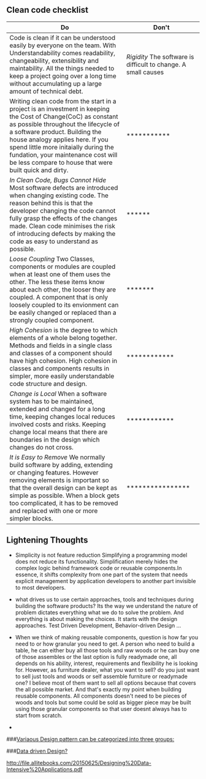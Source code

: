 Clean code checklist
---

|Do|Don't|
|---|---|
|Code is clean if it can be understood easily by everyone on the team. With Understandability comes readability, changeability, extensibility and maintability. All the things needed to keep a project going over a long time without accumulating up a large amount of technical debt.|_Rigidity_ The software is difficult to change. A small causes |
|Writing clean code from the start in a project is an investment in keeping the Cost of Change(CoC) as constant as possible throughout the lifecycle of a software product. Building the house analogy applies here. If you spend little more initaially during the fundation, your maintenance cost will be less compare to house that were built quick and dirty.|***********|
| _In Clean Code, Bugs Cannot Hide_ Most software defects are introduced when changing existing code. The reason behind this is that the developer changing the code cannot fully grasp the effects of the changes made. Clean code minimises the risk of introducing defects by making the code as easy to understand as possible.|******|
| _Loose Coupling_ Two Classes, components or modules are coupled when at least one of them uses the other. The less these items know about each other, the looser they are coupled. A component that is only loosely coupled to its envionment can be easily changed or replaced than a strongly coupled component.|*******|
| _High Cohesion_ is the degree to which elements of a whole belong together. Methods and fields in a single class and classes of a component should have high cohesion. High cohesion in classes and components results in simpler, more easily understandable code structure and design.|************|
|_Change is Local_ When a software system has to be maintained, extended and changed for a long time, keeping changes local reduces involved costs and risks. Keeping change local means that there are boundaries in the design which changes do not cross.|************|
| _It is Easy to Remove_ We normally build software by adding, extending or changing features. However removing elements is important so that the overall design can be kept as simple as possible. When a block gets too complicated, it has to be removed and replaced with one or more simpler blocks. |****************|


Lightening Thoughts
---
* Simplicity is not feature reduction
 Simplifying a programming model does not reduce its functionality. Simplification merely hides the complex logic behind framework code or reusable components.In essence, it shifts complexity from one part of the system that needs explicit management by application developers to another part invisible to most developers. 

*  what drives us to use certain approaches, tools and techniques during building the software products? Its the way we understand the nature of problem dictates everything what we do to solve the problem. And everything is about making the choices. It starts with the design approaches. Test Driven Development, Behavior-driven Design ...
*  When we think of making reusable components, question is how far you need to or how granular you need to get. A person who need to build a table, he can either buy all those tools and raw woods or he can buy one of those assembles or the last option is fully readymade one, all depends on his ability, interest, requirements and flexibility he is looking for. However, as furniture dealer, what you want to sell? do you just want to sell just tools and woods or self assemble furniture or readymade one? I believe most of them want to sell all options because that covers the all possible market. And that's exactly my point when building reusable components. All components doesn't need to be pieces of woods and tools but some could be sold as bigger piece may be built using those granular components so that user doesnt always has to start from scratch. 
*  





###[Variaous Design pattern can be categorized into three groups:](https://github.com/bhochhi/design-pattern-guide/wiki/Various-Design-patterns)

   
   
###[Data driven Design?](https://github.com/bhochhi/design-pattern-guide/wiki/data-driven-design) 








http://file.allitebooks.com/20150625/Designing%20Data-Intensive%20Applications.pdf



